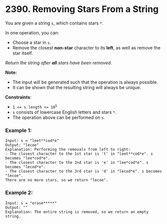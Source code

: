 # 2390. Removing Stars From a String

You are given a string `s`, which contains stars `*`.

In one operation, you can:

- Choose a star in `s`.
- Remove the closest **non-star** character to its **left**, as well as remove the star itself.

*Return the string after **all** stars have been removed.*

**Note:**
- The input will be generated such that the operation is always possible.
- It can be shown that the resulting string will always be unique.

**Constraints**:
- <code>1 <= s.length <= 10<sup>5</sup></code>
- `s` consists of lowercase English letters and stars `*`.
- The operation above can be performed on `s`.

### Example 1:
```
Input: s = "leet**cod*e"
Output: "lecoe"
Explanation: Performing the removals from left to right:
- The closest character to the 1st star is 't' in "leet**cod*e". s becomes "lee*cod*e".
- The closest character to the 2nd star is 'e' in "lee*cod*e". s becomes "lecod*e".
- The closest character to the 3rd star is 'd' in "lecod*e". s becomes "lecoe".
There are no more stars, so we return "lecoe".
```

### Example 2:
```
Input: s = "erase*****"
Output: ""
Explanation: The entire string is removed, so we return an empty string.
```
